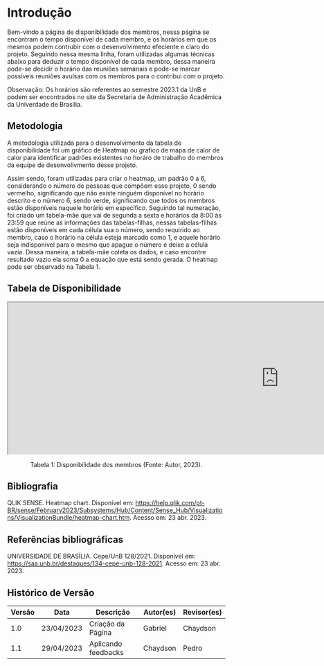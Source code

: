 # Introdução

Bem-vindo a página de disponibilidade dos membros, nessa página se encontram o tempo disponível de cada membro, e os horários em que os mesmos podem contrubir com o desenvolvimento efeciente e claro do projeto. Seguindo nessa mesma linha, foram utilizadas algumas técnicas abaixo para deduzir o tempo disponível de cada membro, dessa maneira pode-se decidir o horário das reuniões semanais e pode-se marcar possíveis reuniões avulsas com os membros para o contribui com o projeto.

Observação: Os horários são referentes ao semestre 2023.1 da UnB e podem ser encontrados no site da Secretaria de Administração Acadêmica da Univerdade de Brasília.

## Metodologia

A metodologia utilizada para o desenvolvimento da tabela de disponibilidade foi um gráfico de Heatmap ou grafico de mapa de calor de calor para identificar padrões existentes no horáro de trabalho do membros da equipe de desenvolivmento desse projeto.

Assim sendo, foram utilizadas para criar o heatmap, um padrão 0 a 6, considerando o número de pessoas que compõem esse projeto, 0 sendo vermelho, significando que não existe ninguém disponível no horário descrito e o número 6, sendo verde, significando que todos os membros estão disponíveis naquele horário em específico. Seguindo tal numeração, foi criado um tabela-mãe que vai de segunda a sexta e horários da 8:00 às 23:59 que reúne as informações das tabelas-filhas, nessas tabelas-filhas estão disponíveis em cada célula sua o número, sendo requirido ao membro, caso o horário na célula esteja marcado como 1, e aquele horário seja indisponível para o mesmo que apague o número e deixe a célula vazia. Dessa maneira, a tabela-mãe coleta os dados, e caso encontre resultado vazio ela soma 0 a equação que está sendo gerada. O heatmap pode ser observado na Tabela 1.

## Tabela de Disponibilidade

<iframe width="1250px" height="350px" src="https://docs.google.com/spreadsheets/d/e/2PACX-1vQrLWWkcJGJOv-Ews2B3V1Aabnkz0WwaZ0UzpZ3-GS2qahl9SbZYwWfiefI8WeoAO2QmanwSy39RH9s/pubhtml?widget=true&headers=false"></iframe>

<div style="text-align: center">
<p> Tabela 1: Disponibilidade dos membros (Fonte: Autor, 2023). </p>
</div>

## Bibliografia

QLIK SENSE. Heatmap chart. Disponível em: https://help.qlik.com/pt-BR/sense/February2023/Subsystems/Hub/Content/Sense_Hub/Visualizations/VisualizationBundle/heatmap-chart.htm. Acesso em: 23 abr. 2023.

## Referências bibliográficas

UNIVERSIDADE DE BRASÍLIA. Cepe/UnB 128/2021. Disponível em: https://saa.unb.br/destaques/134-cepe-unb-128-2021. Acesso em: 23 abr. 2023.

## Histórico de Versão

| Versão | Data       | Descrição          | Autor(es) | Revisor(es) |
| ------- | ---------- | -------------------- | --------- | ----------- |
| 1.0     | 23/04/2023 | Criação da Página | Gabriel   | Chaydson    |
| 1.1     | 29/04/2023 | Aplicando feedbacks  | Chaydson  | Pedro       |
